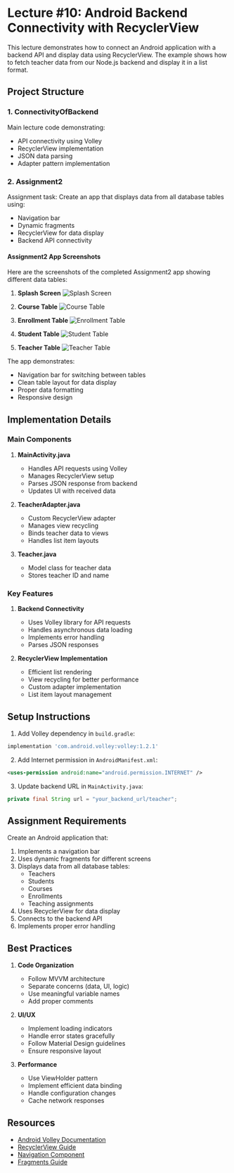 # Lecture #10: Android Backend Connectivity with RecyclerView

This lecture demonstrates how to connect an Android application with a backend API and display data using RecyclerView. The example shows how to fetch teacher data from our Node.js backend and display it in a list format.

## Project Structure

### 1. ConnectivityOfBackend
Main lecture code demonstrating:
- API connectivity using Volley
- RecyclerView implementation
- JSON data parsing
- Adapter pattern implementation

### 2. Assignment2
Assignment task: Create an app that displays data from all database tables using:
- Navigation bar
- Dynamic fragments
- RecyclerView for data display
- Backend API connectivity

#### Assignment2 App Screenshots

Here are the screenshots of the completed Assignment2 app showing different data tables:

1. **Splash Screen**
   ![Splash Screen](images/assignment2/splash.png)

2. **Course Table**
   ![Course Table](images/assignment2/course.png)

3. **Enrollment Table**
   ![Enrollment Table](images/assignment2/enrollment.png)

4. **Student Table**
   ![Student Table](images/assignment2/student.png)

5. **Teacher Table**
   ![Teacher Table](images/assignment2/teacher.png)

The app demonstrates:
- Navigation bar for switching between tables
- Clean table layout for data display
- Proper data formatting
- Responsive design

## Implementation Details

### Main Components

1. **MainActivity.java**
   - Handles API requests using Volley
   - Manages RecyclerView setup
   - Parses JSON response from backend
   - Updates UI with received data

2. **TeacherAdapter.java**
   - Custom RecyclerView adapter
   - Manages view recycling
   - Binds teacher data to views
   - Handles list item layouts

3. **Teacher.java**
   - Model class for teacher data
   - Stores teacher ID and name

### Key Features

1. **Backend Connectivity**
   - Uses Volley library for API requests
   - Handles asynchronous data loading
   - Implements error handling
   - Parses JSON responses

2. **RecyclerView Implementation**
   - Efficient list rendering
   - View recycling for better performance
   - Custom adapter implementation
   - List item layout management

## Setup Instructions

1. Add Volley dependency in `build.gradle`:
```gradle
implementation 'com.android.volley:volley:1.2.1'
```

2. Add Internet permission in `AndroidManifest.xml`:
```xml
<uses-permission android:name="android.permission.INTERNET" />
```

3. Update backend URL in `MainActivity.java`:
```java
private final String url = "your_backend_url/teacher";
```

## Assignment Requirements

Create an Android application that:
1. Implements a navigation bar
2. Uses dynamic fragments for different screens
3. Displays data from all database tables:
   - Teachers
   - Students
   - Courses
   - Enrollments
   - Teaching assignments
4. Uses RecyclerView for data display
5. Connects to the backend API
6. Implements proper error handling

## Best Practices

1. **Code Organization**
   - Follow MVVM architecture
   - Separate concerns (data, UI, logic)
   - Use meaningful variable names
   - Add proper comments

2. **UI/UX**
   - Implement loading indicators
   - Handle error states gracefully
   - Follow Material Design guidelines
   - Ensure responsive layout

3. **Performance**
   - Use ViewHolder pattern
   - Implement efficient data binding
   - Handle configuration changes
   - Cache network responses

## Resources

- [Android Volley Documentation](https://google.github.io/volley/)
- [RecyclerView Guide](https://developer.android.com/guide/topics/ui/layout/recyclerview)
- [Navigation Component](https://developer.android.com/guide/navigation)
- [Fragments Guide](https://developer.android.com/guide/fragments) 